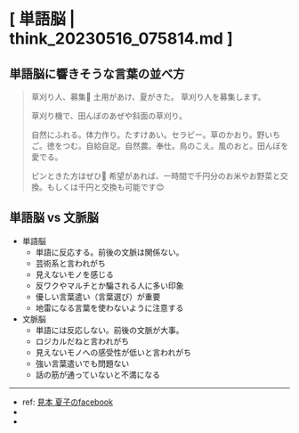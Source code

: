 # [ 単語脳 | think_20230516_075814.md ]

## 単語脳に響きそうな言葉の並べ方

>草刈り人、募集🌿
>土用があけ、夏がきた。
>草刈り人を募集します。
>
>草刈り機で、田んぼのあぜや斜面の草刈り。
>
>自然にふれる。体力作り。たすけあい。セラピー。草のかおり。野いちご。徳をつむ。自給自足。自然農。奉仕。鳥のこえ。風のおと。田んぼを愛でる。
>
>ピンときた方はぜひ🌱
>希望があれば、一時間で千円分のお米やお野菜と交換。もしくは千円と交換も可能です😊

## 単語脳 vs 文脈脳
- 単語脳
  - 単語に反応する。前後の文脈は関係ない。
  - 芸術系と言われがち
  - 見えないモノを感じる
  - 反ワクやマルチとか騙される人に多い印象
  - 優しい言葉遣い（言葉選び）が重要
  - 地雷になる言葉を使わないように注意する
- 文脈脳
  - 単語には反応しない。前後の文脈が大事。
  - ロジカルだねと言われがち
  - 見えないモノへの感受性が低いと言われがち
  - 強い言葉遣いでも問題ない
  - 話の筋が通っていないと不満になる

---
- ref: [見本 夏子のfacebook](https://www.facebook.com/holi.natsuko/posts/pfbid02TWPiUJ4diSBAwHrBcdCfznHyVvnm9ojz63Sz1JN6kQhk32JsdMdGXaKYWgorgSrPl)
-
-




